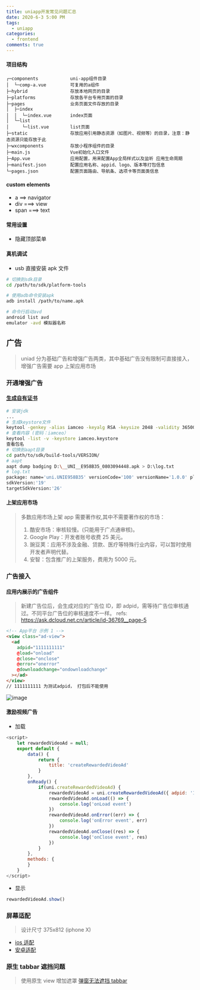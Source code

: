 ```yaml
---
title: uniapp开发常见问题汇总
date: 2020-6-3 5:00 PM
tags:
  - uniapp
categories:
  - frontend
comments: true
---
```


#### 项目结构

```
┌─components            uni-app组件目录
│  └─comp-a.vue         可复用的a组件
├─hybrid                存放本地网页的目录
├─platforms             存放各平台专用页面的目录
├─pages                 业务页面文件存放的目录
│  ├─index
│  │  └─index.vue       index页面
│  └─list
│     └─list.vue        list页面
├─static                存放应用引用静态资源（如图片、视频等）的目录，注意：静态资源只能存放于此
├─wxcomponents          存放小程序组件的目录
├─main.js               Vue初始化入口文件
├─App.vue               应用配置，用来配置App全局样式以及监听 应用生命周期
├─manifest.json         配置应用名称、appid、logo、版本等打包信息
└─pages.json            配置页面路由、导航条、选项卡等页面类信息

```

#### custom elements

- a ==> navigator
- div ===> view
- span ===> text

#### 常用设置

- 隐藏顶部菜单

#### 真机调试

- usb 直接安装 apk 文件

```sh
# 切换到sdk目录
cd /path/to/sdk/platform-tools

# 使用adb命令安装apk
adb install /path/to/name.apk

# 命令行启动avd
android list avd
emulator -avd 模拟器名称
```

## 广告

> uniad 分为基础广告和增强广告两类，其中基础广告没有限制可直接接入， 增强广告需要 app 上架应用市场

### 开通增强广告

#### [生成自有证书](https://ask.dcloud.net.cn/article/35777)

```sh
# 安装jdk
...
# 生成keystore文件
keytool -genkey -alias iamceo -keyalg RSA -keysize 2048 -validity 36500 -keystore iamceo.keystore
# 查看内容 (密码：iamceo）
keytool -list -v -keystore iamceo.keystore
查看包名
# 切换到aapt目录
cd path/to/sdk/build-tools/VERSION/
# aapt
aapt dump badging D:\__UNI__E958B35_0803094448.apk > D:\log.txt
# log.txt
package: name='uni.UNIE958B35' versionCode='100' versionName='1.0.0' platformBuildVersionName='1.0.0' compileSdkVersion='29' compileSdkVersionCodename='10'
sdkVersion:'19'
targetSdkVersion:'26'

```

#### 上架应用市场

> 多数应用市场上架 app 需要著作权,其中不需要著作权的市场：
>
> 1. 酷安市场：审核较慢。(只能用于广点通审核)。
> 2. Google Play：开发者账号收费 25 美元。
> 3. 豌豆荚：应用不涉及金融、贷款、医疗等特殊行业内容，可以暂时使用开发者声明代替。
> 4. 安智：包含推广的上架服务，费用为 5000 元。

### 广告接入

#### 应用内展示的广告组件

> 新建广告位后，会生成对应的广告位 ID，即 adpid，需等待广告位审核通过。不同平台广告位的审核速度不一样。
> refs: https://ask.dcloud.net.cn/article/id-36769__page-5

```html
<!-- App平台 示例 1 -->
<view class="ad-view">
  <ad
    adpid="1111111111"
    @load="onload"
    @close="onclose"
    @error="onerror"
    @downloadchange="ondownloadchange"
  ></ad>
</view>
// 1111111111 为测试adpid， 打包后不能使用
```

![image](https://uploader.shimo.im/f/gYv184Rt3MaNm9Wu.png)

#### 激励视频广告

- 加载

```js
<script>
    let rewardedVideoAd = null;
    export default {
        data() {
            return {
                title: 'createRewardedVideoAd'
            }
        },
        onReady() {
            if(uni.createRewardedVideoAd) {
                rewardedVideoAd = uni.createRewardedVideoAd({ adpid: '1507000689' }) // 仅用于HBuilder基座调试 adpid: '1507000689'
                rewardedVideoAd.onLoad(() => {
                    console.log('onLoad event')
                })
                rewardedVideoAd.onError((err) => {
                    console.log('onError event', err)
                })
                rewardedVideoAd.onClose((res) => {
                    console.log('onClose event', res)
                })
            }
        },
        methods: {
        }
    }
</script>
```

- 显示

```js
rewardedVideoAd.show()
```

### 屏幕适配

> 设计尺寸 375x812 (iphone X)

- [ios 适配](https://developer.apple.com/design/human-interface-guidelines/ios/visual-design/adaptivity-and-layout/)
- [安卓适配](https://www.jianshu.com/p/aa3bd45c26c7)

### 原生 tabbar 遮挡问题

> 使用原生 view 增加遮罩
> [弹窗无法遮挡 tabbar](https://www.cnblogs.com/fyhlz/p/11793986.html)
